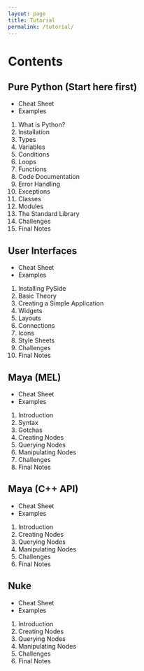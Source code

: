 ```yaml
---
layout: page
title: Tutorial
permalink: /tutorial/
---
```


Contents
========


Pure Python (Start here first)
------------------------------
- Cheat Sheet
- Examples


1. What is Python?
2. Installation
3. Types
4. Variables
5. Conditions
6. Loops
7. Functions
8. Code Documentation
9. Error Handling
10. Exceptions
11. Classes
12. Modules
13. The Standard Library
14. Challenges
15. Final Notes

User Interfaces
---------------
- Cheat Sheet
- Examples


1. Installing PySide
2. Basic Theory
3. Creating a Simple Application
4. Widgets
5. Layouts
6. Connections
7. Icons
8. Style Sheets
9. Challenges
10. Final Notes

Maya (MEL)
----------
- Cheat Sheet
- Examples


1. Introduction
2. Syntax
3. Gotchas
4. Creating Nodes
5. Querying Nodes
6. Manipulating Nodes
7. Challenges
8. Final Notes

Maya (C++ API)
--------------
- Cheat Sheet
- Examples


1. Introduction
2. Creating Nodes
3. Querying Nodes
4. Manipulating Nodes
5. Challenges
6. Final Notes

Nuke
----
- Cheat Sheet
- Examples


1. Introduction
2. Creating Nodes
3. Querying Nodes
4. Manipulating Nodes
5. Challenges
6. Final Notes
